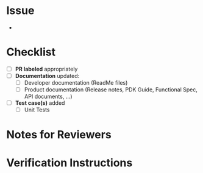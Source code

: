 <!--  Title should use the format: "123: Summary of change"   -->
<!--     Branch names for Stories: "feature/123/featureName"  -->
<!--        Branch names for Bugs: "fix/123/bugFixName"       -->
# Issue

- 

# Checklist
<!--  Replace the ' ' with an 'x' for each that applies:  -->
- [ ] **PR labeled** appropriately
- [ ] **Documentation** updated:
  - [ ] Developer documentation (ReadMe files)
  - [ ] Product documentation (Release notes, PDK Guide, Functional Spec, API documents, ...)
- [ ] **Test case(s)** added
  - [ ] Unit Tests

# Notes for Reviewers

<!--  Information to assist code reviewers:                    -->
<!--    Dependencies or co-reqs (other branches, other repos)  -->
<!--    Limitations and/or breakage.                           -->

# Verification Instructions
<!-- Instructions for checking or testing this change. -->

<!-- NOTES on automated checks:                                             -->
<!--                                                                        -->
<!--  * The PR build is only kicked off when the `bug` and/or `enhancement` -->
<!--    label is applied to the PR.                                         -->
<!--                                                                        -->
<!--  * Adding a comment with the phrase "run tests" or "rerun tests"       -->
<!--    will cause the PR check to run again.                               -->
<!--                                                                        -->
<!--  * Remove the substring "NO_" from the magic phrase "skip_NO_build"    -->
<!--    in order to skip the build, even when the label(s) mentioned above  -->
<!--    are attached. If you use this phrase, you will need to remove it    -->
<!--    and then add a "(re)run tests" comment if you want an auto-build.   -->

<!-- And commenting with "rerun tests" or "run tests" will force the PR check -->

